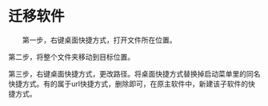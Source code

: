 # 迁移软件

&emsp;&emsp;第一步，右键桌面快捷方式，打开文件所在位置。

第二步，将整个文件夹移动到目标位置。

第三步，右键桌面快捷方式，更改路径。将桌面快捷方式替换掉启动菜单里的同名快捷方式。有的属于url快捷方式，删除即可，在原主软件中，新建该子软件的快捷方式。